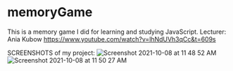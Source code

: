 # memoryGame

This is a memory game I did for learning and studying JavaScript.
Lecturer: Ania Kubow https://www.youtube.com/watch?v=lhNdUVh3qCc&t=609s

SCREENSHOTS of my project:
![Screenshot 2021-10-08 at 11 48 52 AM](https://user-images.githubusercontent.com/79201032/136536160-f1be84d2-5731-455e-9ba0-998b37280381.png)
![Screenshot 2021-10-08 at 11 50 27 AM](https://user-images.githubusercontent.com/79201032/136536164-fe8d4305-c973-4f51-869e-c0713ecba4b3.png)
